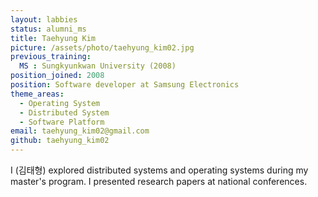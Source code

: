 ```yaml
---
layout: labbies
status: alumni_ms
title: Taehyung Kim
picture: /assets/photo/taehyung_kim02.jpg
previous_training:
  MS : Sungkyunkwan University (2008)
position_joined: 2008
position: Software developer at Samsung Electronics
theme_areas:
  - Operating System
  - Distributed System
  - Software Platform
email: taehyung_kim02@gmail.com
github: taehyung_kim02
---
```


I (김태형) explored distributed systems and operating systems during my master's program. I presented research papers at national conferences.